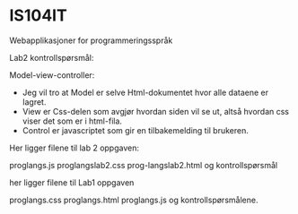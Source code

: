 IS104IT
=======

Webapplikasjoner for programmeringsspråk

Lab2 kontrollspørsmål:

Model-view-controller:

- Jeg vil tro at Model er selve Html-dokumentet hvor alle dataene er lagret.
- View er Css-delen som avgjør hvordan siden vil se ut, altså hvordan css viser det som er i html-fila.
- Control er javascriptet som gir en tilbakemelding til brukeren.

Her ligger filene til lab 2 oppgaven:

proglangs.js
proglangslab2.css
prog-langslab2.html
og kontrollspørsmål

her ligger filene til Lab1 oppgaven 

proglangs.css
proglangs.html
proglangs.js
og kontrollspørsmålene.
